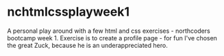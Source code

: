 # nchtmlcssplayweek1
A personal play around with a few html and css exercises - northcoders bootcamp week 1.
Exercise is to create a profile page - for fun I've chosen the great Zuck, because he is an underappreciated hero.